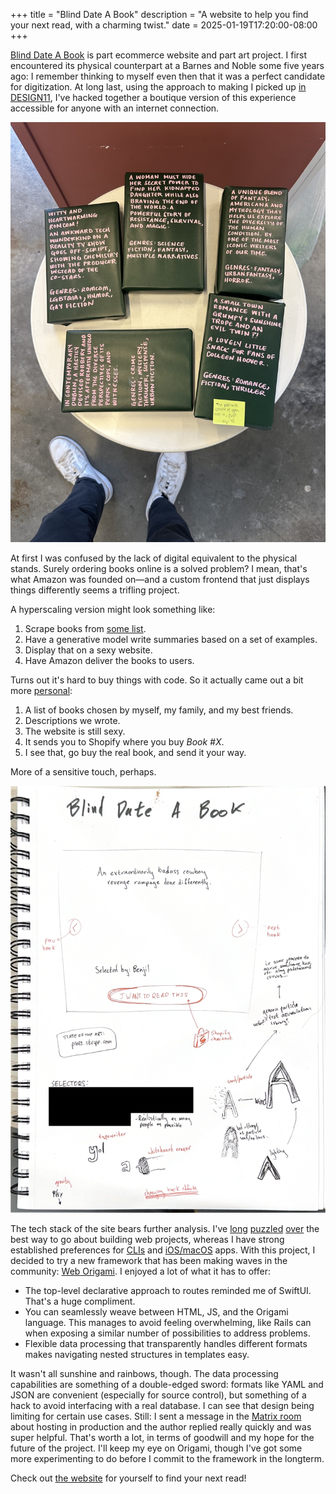 +++
title = "Blind Date A Book"
description = "A website to help you find your next read, with a charming twist."
date = 2025-01-19T17:20:00-08:00
+++

[Blind Date A Book] is part ecommerce website and part art project. I
first encountered its physical counterpart at a Barnes and Noble some
five years ago: I remember thinking to myself even then that it was a
perfect candidate for digitization. At long last, using the approach to
making I picked up [in DESIGN11], I've hacked together a boutique
version of this experience accessible for anyone with an internet
connection.

![A table at SF's Telescope Coffee covered in disguised books](cafe.jpg)

At first I was confused by the lack of digital equivalent to the
physical stands. Surely ordering books online is a solved problem? I
mean, that's what Amazon was founded on—and a custom frontend that just
displays things differently seems a trifling project.

A hyperscaling version might look something like:

1. Scrape books from [some list].
2. Have a generative model write summaries based on a set of examples.
3. Display that on a sexy website.
4. Have Amazon deliver the books to users.

Turns out it's hard to buy things with code. So it actually came out a
bit more [personal]:

1. A list of books chosen by myself, my family, and my best friends.
2. Descriptions we wrote.
3. The website is still sexy.
4. It sends you to Shopify where you buy *Book #X*.
5. I see that, go buy the real book, and send it your way.

More of a sensitive touch, perhaps.

![Early ideation of the website in my notebook](notebook.png)

The tech stack of the site bears further analysis. I've [long] [puzzled]
[over] the best way to go about building web projects, whereas I have
strong established preferences for [CLIs] and [iOS/macOS] apps. With
this project, I decided to try a new framework that has been making
waves in the community: [Web Origami]. I enjoyed a lot of what it has to
offer:

- The top-level declarative approach to routes reminded me of SwiftUI.
  That's a huge compliment.
- You can seamlessly weave between HTML, JS, and the Origami language.
  This manages to avoid feeling overwhelming, like Rails can when
  exposing a similar number of possibilities to address problems.
- Flexible data processing that transparently handles different formats
  makes navigating nested structures in templates easy.

It wasn't all sunshine and rainbows, though. The data processing
capabilities are something of a double-edged sword: formats like YAML
and JSON are convenient (especially for source control), but something
of a hack to avoid interfacing with a real database. I can see that
design being limiting for certain use cases. Still: I sent a message in
the [Matrix room] about hosting in production and the author replied
really quickly and was super helpful. That's worth a lot, in terms of
goodwill and my hope for the future of the project. I'll keep my eye on
Origami, though I've got some more experimenting to do before I commit
to the framework in the longterm.

Check out [the website][Blind Date A Book] for yourself to find your
next read!

[Blind Date A Book]: https://blinddateabook.com
[in DESIGN11]: @/posts/stanford-quarterly-reflection-05/index.md#academics
[some list]: https://news.ycombinator.com/item?id=22371436
[personal]: https://bsky.app/profile/andy.works/post/3lclb4jvle72u
[long]: https://fosstodon.org/@FIGBERT/112812107966936565
[puzzled]: https://fosstodon.org/@FIGBERT/113683895559149910
[over]: https://fosstodon.org/@FIGBERT/112893509255400989
[CLIs]: https://charm.sh
[iOS/macOS]: https://developer.apple.com/xcode/swiftui/
[Web Origami]: https://weborigami.org
[Matrix room]: https://matrix.to/#/%23weborigami:envs.net
